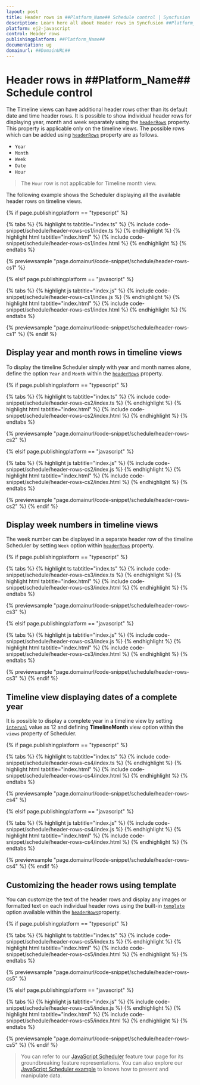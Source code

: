 ```yaml
---
layout: post
title: Header rows in ##Platform_Name## Schedule control | Syncfusion
description: Learn here all about Header rows in Syncfusion ##Platform_Name## Schedule control of Syncfusion Essential JS 2 and more.
platform: ej2-javascript
control: Header rows 
publishingplatform: ##Platform_Name##
documentation: ug
domainurl: ##DomainURL##
---
```


# Header rows in ##Platform_Name## Schedule control

The Timeline views can have additional header rows other than its default date and time header rows. It is possible to show individual header rows for displaying year, month and week separately using the [`headerRows`](https://ej2.syncfusion.com/documentation/api/schedule#headerrows) property. This property is applicable only on the timeline views. The possible rows which can be added using [`headerRows`](https://ej2.syncfusion.com/documentation/api/schedule#headerrows) property are as follows.

* `Year`
* `Month`
* `Week`
* `Date`
* `Hour`

> The `Hour` row is not applicable for Timeline month view.

The following example shows the Scheduler displaying all the available header rows on timeline views.

{% if page.publishingplatform == "typescript" %}

 {% tabs %}
{% highlight ts tabtitle="index.ts" %}
{% include code-snippet/schedule/header-rows-cs1/index.ts %}
{% endhighlight %}
{% highlight html tabtitle="index.html" %}
{% include code-snippet/schedule/header-rows-cs1/index.html %}
{% endhighlight %}
{% endtabs %}
        
{% previewsample "page.domainurl/code-snippet/schedule/header-rows-cs1" %}

{% elsif page.publishingplatform == "javascript" %}

{% tabs %}
{% highlight js tabtitle="index.js" %}
{% include code-snippet/schedule/header-rows-cs1/index.js %}
{% endhighlight %}
{% highlight html tabtitle="index.html" %}
{% include code-snippet/schedule/header-rows-cs1/index.html %}
{% endhighlight %}
{% endtabs %}

{% previewsample "page.domainurl/code-snippet/schedule/header-rows-cs1" %}
{% endif %}

## Display year and month rows in timeline views

To display the timeline Scheduler simply with year and month names alone, define the option `Year` and `Month` within the [`headerRows`](https://ej2.syncfusion.com/documentation/api/schedule#headerrows) property.

{% if page.publishingplatform == "typescript" %}

 {% tabs %}
{% highlight ts tabtitle="index.ts" %}
{% include code-snippet/schedule/header-rows-cs2/index.ts %}
{% endhighlight %}
{% highlight html tabtitle="index.html" %}
{% include code-snippet/schedule/header-rows-cs2/index.html %}
{% endhighlight %}
{% endtabs %}
        
{% previewsample "page.domainurl/code-snippet/schedule/header-rows-cs2" %}

{% elsif page.publishingplatform == "javascript" %}

{% tabs %}
{% highlight js tabtitle="index.js" %}
{% include code-snippet/schedule/header-rows-cs2/index.js %}
{% endhighlight %}
{% highlight html tabtitle="index.html" %}
{% include code-snippet/schedule/header-rows-cs2/index.html %}
{% endhighlight %}
{% endtabs %}

{% previewsample "page.domainurl/code-snippet/schedule/header-rows-cs2" %}
{% endif %}

## Display week numbers in timeline views

The week number can be displayed in a separate header row of the timeline Scheduler by setting `Week` option within [`headerRows`](https://ej2.syncfusion.com/documentation/api/schedule#headerrows) property.

{% if page.publishingplatform == "typescript" %}

 {% tabs %}
{% highlight ts tabtitle="index.ts" %}
{% include code-snippet/schedule/header-rows-cs3/index.ts %}
{% endhighlight %}
{% highlight html tabtitle="index.html" %}
{% include code-snippet/schedule/header-rows-cs3/index.html %}
{% endhighlight %}
{% endtabs %}
        
{% previewsample "page.domainurl/code-snippet/schedule/header-rows-cs3" %}

{% elsif page.publishingplatform == "javascript" %}

{% tabs %}
{% highlight js tabtitle="index.js" %}
{% include code-snippet/schedule/header-rows-cs3/index.js %}
{% endhighlight %}
{% highlight html tabtitle="index.html" %}
{% include code-snippet/schedule/header-rows-cs3/index.html %}
{% endhighlight %}
{% endtabs %}

{% previewsample "page.domainurl/code-snippet/schedule/header-rows-cs3" %}
{% endif %}

## Timeline view displaying dates of a complete year

It is possible to display a complete year in a timeline view by setting [`interval`](https://ej2.syncfusion.com/documentation/api/schedule/timeScale/#interval) value as 12 and defining **TimelineMonth** view option within the `views` property of Scheduler.

{% if page.publishingplatform == "typescript" %}

 {% tabs %}
{% highlight ts tabtitle="index.ts" %}
{% include code-snippet/schedule/header-rows-cs4/index.ts %}
{% endhighlight %}
{% highlight html tabtitle="index.html" %}
{% include code-snippet/schedule/header-rows-cs4/index.html %}
{% endhighlight %}
{% endtabs %}
        
{% previewsample "page.domainurl/code-snippet/schedule/header-rows-cs4" %}

{% elsif page.publishingplatform == "javascript" %}

{% tabs %}
{% highlight js tabtitle="index.js" %}
{% include code-snippet/schedule/header-rows-cs4/index.js %}
{% endhighlight %}
{% highlight html tabtitle="index.html" %}
{% include code-snippet/schedule/header-rows-cs4/index.html %}
{% endhighlight %}
{% endtabs %}

{% previewsample "page.domainurl/code-snippet/schedule/header-rows-cs4" %}
{% endif %}

## Customizing the header rows using template

You can customize the text of the header rows and display any images or formatted text on each individual header rows using the built-in [`template`](https://ej2.syncfusion.com/documentation/api/schedule/headerRows/#template) option available within the [`headerRows`](https://ej2.syncfusion.com/documentation/api/schedule#headerrows)property.

{% if page.publishingplatform == "typescript" %}

 {% tabs %}
{% highlight ts tabtitle="index.ts" %}
{% include code-snippet/schedule/header-rows-cs5/index.ts %}
{% endhighlight %}
{% highlight html tabtitle="index.html" %}
{% include code-snippet/schedule/header-rows-cs5/index.html %}
{% endhighlight %}
{% endtabs %}
        
{% previewsample "page.domainurl/code-snippet/schedule/header-rows-cs5" %}

{% elsif page.publishingplatform == "javascript" %}

{% tabs %}
{% highlight js tabtitle="index.js" %}
{% include code-snippet/schedule/header-rows-cs5/index.js %}
{% endhighlight %}
{% highlight html tabtitle="index.html" %}
{% include code-snippet/schedule/header-rows-cs5/index.html %}
{% endhighlight %}
{% endtabs %}

{% previewsample "page.domainurl/code-snippet/schedule/header-rows-cs5" %}
{% endif %}

> You can refer to our [JavaScript Scheduler](https://www.syncfusion.com/javascript-ui-controls/js-scheduler) feature tour page for its groundbreaking feature representations. You can also explore our [JavaScript Scheduler example](https://ej2.syncfusion.com/demos/#/bootstrap5/schedule/overview.html) to knows how to present and manipulate data.

